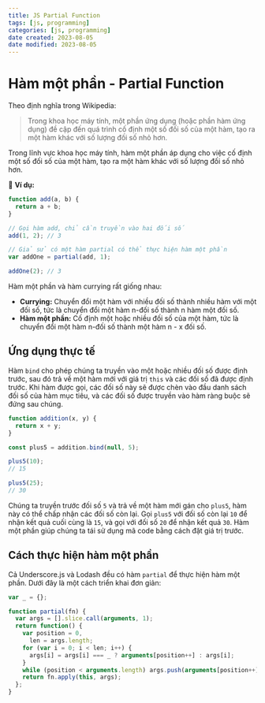 ```yaml
---
title: JS Partial Function
tags: [js, programming]
categories: [js, programming]
date created: 2023-08-05
date modified: 2023-08-05
---
```


# Hàm một phần - Partial Function

Theo định nghĩa trong Wikipedia:

> Trong khoa học máy tính, một phần ứng dụng (hoặc phần hàm ứng dụng) đề cập đến quá trình cố định một số đối số của một hàm, tạo ra một hàm khác với số lượng đối số nhỏ hơn.

Trong lĩnh vực khoa học máy tính, hàm một phần áp dụng cho việc cố định một số đối số của một hàm, tạo ra một hàm khác với số lượng đối số nhỏ hơn.

🌰 **Ví dụ:**

```js
function add(a, b) {
  return a + b;
}

// Gọi hàm add, chỉ cần truyền vào hai đối số
add(1, 2); // 3

// Giả sử có một hàm partial có thể thực hiện hàm một phần
var addOne = partial(add, 1);

addOne(2); // 3
```

Hàm một phần và hàm currying rất giống nhau:

- **Currying:** Chuyển đổi một hàm với nhiều đối số thành nhiều hàm với một đối số, tức là chuyển đổi một hàm n-đối số thành n hàm một đối số.
- **Hàm một phần:** Cố định một hoặc nhiều đối số của một hàm, tức là chuyển đổi một hàm n-đối số thành một hàm n - x đối số.

## Ứng dụng thực tế

Hàm `bind` cho phép chúng ta truyền vào một hoặc nhiều đối số được định trước, sau đó trả về một hàm mới với giá trị `this` và các đối số đã được định trước. Khi hàm được gọi, các đối số này sẽ được chèn vào đầu danh sách đối số của hàm mục tiêu, và các đối số được truyền vào hàm ràng buộc sẽ đứng sau chúng.

```js
function addition(x, y) {
  return x + y;
}

const plus5 = addition.bind(null, 5);

plus5(10);
// 15

plus5(25);
// 30
```

Chúng ta truyền trước đối số `5` và trả về một hàm mới gán cho `plus5`, hàm này có thể chấp nhận các đối số còn lại. Gọi `plus5` với đối số còn lại `10` để nhận kết quả cuối cùng là `15`, và gọi với đối số `20` để nhận kết quả `30`. Hàm một phần giúp chúng ta tái sử dụng mã code bằng cách đặt giá trị trước.

## Cách thực hiện hàm một phần

Cả Underscore.js và Lodash đều có hàm `partial` để thực hiện hàm một phần. Dưới đây là một cách triển khai đơn giản:

```js
var _ = {};

function partial(fn) {
  var args = [].slice.call(arguments, 1);
  return function() {
    var position = 0,
      len = args.length;
    for (var i = 0; i < len; i++) {
      args[i] = args[i] === _ ? arguments[position++] : args[i];
    }
    while (position < arguments.length) args.push(arguments[position++]);
    return fn.apply(this, args);
  };
}
```

